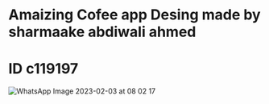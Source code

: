 # Amaizing Cofee app Desing made by sharmaake abdiwali ahmed
# ID c119197
 
![WhatsApp Image 2023-02-03 at 08 02 17](https://user-images.githubusercontent.com/124067254/216809637-e0589643-3796-420c-94ad-f75944ba2ed4.jpeg)

